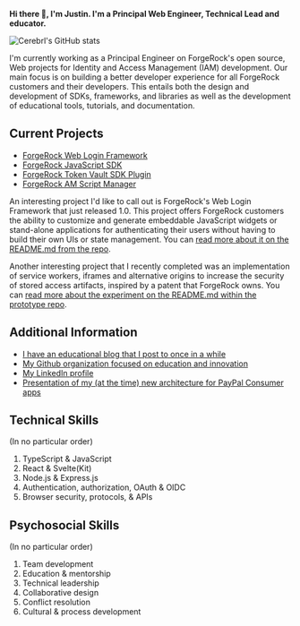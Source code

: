 **Hi there 👋, I'm Justin. I'm a Principal Web Engineer, Technical Lead and educator.**

![Cerebrl's GitHub stats](https://github-readme-stats.vercel.app/api?username=cerebrl)

I'm currently working as a Principal Engineer on ForgeRock's open source, Web projects for Identity and Access Management (IAM) development. Our main focus is on building a better developer experience for all ForgeRock customers and their developers. This entails both the design and development of SDKs, frameworks, and libraries as well as the development of educational tools, tutorials, and documentation.

## Current Projects

- [ForgeRock Web Login Framework](https://github.com/ForgeRock/forgerock-web-login-framework)
- [ForgeRock JavaScript SDK](https://github.com/ForgeRock/forgerock-javascript-sdk)
- [ForgeRock Token Vault SDK Plugin](https://github.com/ForgeRock/forgerock-javascript-sdk/packages/token-vault)
- [ForgeRock AM Script Manager](https://github.com/cerebrl/forgerock-am-script-manager)

An interesting project I'd like to call out is ForgeRock's Web Login Framework that just released 1.0. This project offers ForgeRock customers the ability to customize and generate embeddable JavaScript widgets or stand-alone applications for authenticating their users without having to build their own UIs or state management. You can [read more about it on the README.md from the repo](https://github.com/ForgeRock/forgerock-web-login-framework#forgerock-web-login-framework).

Another interesting project that I recently completed was an implementation of service workers, iframes and alternative origins to increase the security of stored access artifacts, inspired by a patent that ForgeRock owns. You can [read more about the experiment on the README.md within the prototype repo](https://github.com/cerebrl/sw-iframe-prototype).

## Additional Information

- [I have an educational blog that I post to once in a while](https://cerebralideas.com)
- [My Github organization focused on education and innovation](https://github.com/cerebralideas)
- [My LinkedIn profile](https://www.linkedin.com/in/cerebrl/)
- [Presentation of my (at the time) new architecture for PayPal Consumer apps](https://vimeo.com/219400955)

## Technical Skills
(In no particular order)

1. TypeScript & JavaScript
2. React & Svelte(Kit)
3. Node.js & Express.js
4. Authentication, authorization, OAuth & OIDC
5. Browser security, protocols, & APIs

## Psychosocial Skills
(In no particular order)

1. Team development
2. Education & mentorship
3. Technical leadership
4. Collaborative design
5. Conflict resolution
6. Cultural & process development
